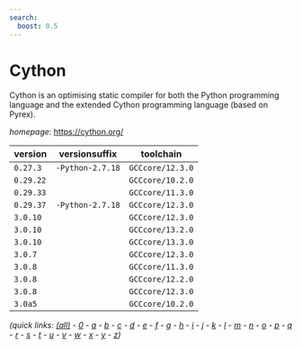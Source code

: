 ```yaml
---
search:
  boost: 0.5
---
```

# Cython

Cython is an optimising static compiler for both the Python programming language and the extended Cython programming language (based on Pyrex).

*homepage*: <https://cython.org/>

version | versionsuffix | toolchain
--------|---------------|----------
``0.27.3`` | ``-Python-2.7.18`` | ``GCCcore/12.3.0``
``0.29.22`` |  | ``GCCcore/10.2.0``
``0.29.33`` |  | ``GCCcore/11.3.0``
``0.29.37`` | ``-Python-2.7.18`` | ``GCCcore/12.3.0``
``3.0.10`` |  | ``GCCcore/12.3.0``
``3.0.10`` |  | ``GCCcore/13.2.0``
``3.0.10`` |  | ``GCCcore/13.3.0``
``3.0.7`` |  | ``GCCcore/12.3.0``
``3.0.8`` |  | ``GCCcore/11.3.0``
``3.0.8`` |  | ``GCCcore/12.2.0``
``3.0.8`` |  | ``GCCcore/12.3.0``
``3.0a5`` |  | ``GCCcore/10.2.0``


*(quick links: [(all)](../index.md) - [0](../0/index.md) - [a](../a/index.md) - [b](../b/index.md) - [c](../c/index.md) - [d](../d/index.md) - [e](../e/index.md) - [f](../f/index.md) - [g](../g/index.md) - [h](../h/index.md) - [i](../i/index.md) - [j](../j/index.md) - [k](../k/index.md) - [l](../l/index.md) - [m](../m/index.md) - [n](../n/index.md) - [o](../o/index.md) - [p](../p/index.md) - [q](../q/index.md) - [r](../r/index.md) - [s](../s/index.md) - [t](../t/index.md) - [u](../u/index.md) - [v](../v/index.md) - [w](../w/index.md) - [x](../x/index.md) - [y](../y/index.md) - [z](../z/index.md))*

